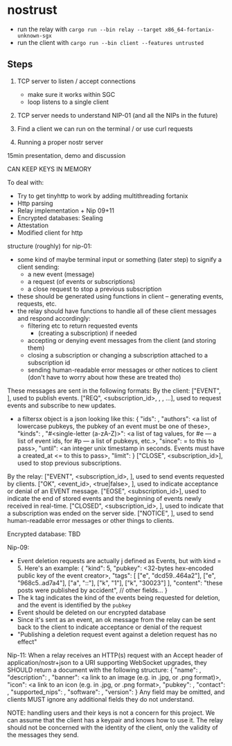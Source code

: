 # nostrust

- run the relay with `cargo run --bin relay --target x86_64-fortanix-unknown-sgx`
- run the client with `cargo run --bin client --features untrusted`


## Steps

1. TCP server to listen / accept connections
    - make sure it works within SGC
    - loop listens to a single client
2. TCP server needs to understand NIP-01 (and all the NIPs in the future)
3. Find a client we can run on the terminal / or use curl requests


1. Running a proper nostr server

15min presentation, demo and discussion

CAN KEEP KEYS IN MEMORY
  
To deal with:
- Try to get tinyhttp to work by adding multithreading fortanix
- Http parsing
- Relay implementation + Nip 09+11
- Encrypted databases: Sealing
- Attestation
- Modified client for http


structure (roughly) for nip-01:
- some kind of maybe terminal input or something (later step) to signify a client sending:
    - a new event (message)
    - a request (of events or subscriptions)
    - a close request to stop a previous subscription
- these should be generated using functions in client – generating events, requests, etc.
- the relay should have functions to handle all of these client messages and respond accordingly:
    - filtering etc to return requested events
        - (creating a subscription) if needed
    - accepting or denying event messages from the client (and storing them)
    - closing a subscription or changing a subscription attached to a subscription id
    - sending human-readable error messages or other notices to client (don't have to worry about how these are treated tho)

These messages are sent in the following formats:
By the client:
["EVENT", <event struct defined defined in event.rs as json>], used to publish events.
["REQ", <subscription_id>, <filters1>, <filters2>, ...], used to request events and subscribe to new updates.
 - a filtersx object is a json looking like this:
    {
    "ids": <a list of event ids>,
    "authors": <a list of lowercase pubkeys, the pubkey of an event must be one of these>,
    "kinds": <a list of a kind numbers>,
    "#<single-letter (a-zA-Z)>": <a list of tag values, for #e — a list of event ids, for #p — a list of pubkeys, etc.>,
    "since": <an integer unix timestamp in seconds. Events must have a created_at >= to this to pass>,
    "until": <an integer unix timestamp in seconds. Events must have a created_at <= to this to pass>,
    "limit": <maximum number of events relays SHOULD return in the initial query>
    }
["CLOSE", <subscription_id>], used to stop previous subscriptions.

By the relay:
["EVENT", <subscription_id>, <event JSON as defined above>], used to send events requested by clients.
["OK", <event_id>, <true|false>, <message>], used to indicate acceptance or denial of an EVENT message.
["EOSE", <subscription_id>], used to indicate the end of stored events and the beginning of events newly received in real-time.
["CLOSED", <subscription_id>, <message>], used to indicate that a subscription was ended on the server side.
["NOTICE", <message>], used to send human-readable error messages or other things to clients.

Encrypted database:
TBD

Nip-09:

- Event deletion requests are actually j defined as Events, but with kind = 5. Here's an example:
{
  "kind": 5,
  "pubkey": <32-bytes hex-encoded public key of the event creator>,
  "tags": [
    ["e", "dcd59..464a2"],
    ["e", "968c5..ad7a4"],
    ["a", "<kind>:<pubkey>:<d-identifier>"],
    ["k", "1"],
    ["k", "30023"]
  ],
  "content": "these posts were published by accident",
  // other fields...
}
- The k tag indicates the kind of the events being requested for deletion, and the event is identified by the `pubkey`
- Event should be deleted on our encrypted database
- Since it's sent as an event, an ok message from the relay can be sent back to the client to indicate acceptance or denial of the request
- "Publishing a deletion request event against a deletion request has no effect"

Nip-11:
When a relay receives an HTTP(s) request with an Accept header of application/nostr+json to a URI supporting WebSocket upgrades, they SHOULD return a document with the following structure:
{
  "name": <string identifying relay>,
  "description": <string with detailed information>,
  "banner": <a link to an image (e.g. in .jpg, or .png format)>,
  "icon": <a link to an icon (e.g. in .jpg, or .png format>,
  "pubkey": <administrative contact pubkey>,
  "contact": <administrative alternate contact>,
  "supported_nips": <a list of NIP numbers supported by the relay>,
  "software": <string identifying relay software URL>,
  "version": <string version identifier>
}
Any field may be omitted, and clients MUST ignore any additional fields they do not understand.


NOTE: handling users and their keys is not a concern for this project. We can assume that the client has a keypair and knows how to use it. The relay should not be concerned with the identity of the client, only the validity of the messages they send.